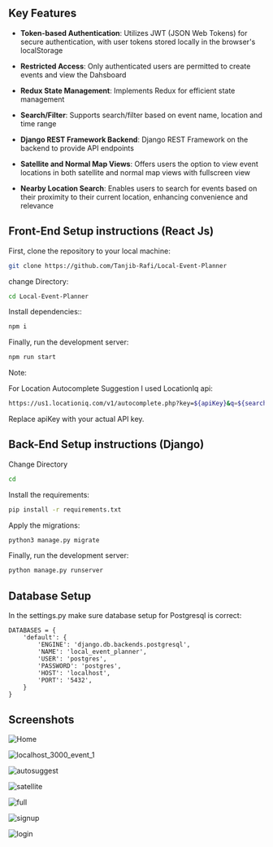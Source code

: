 ## Key Features

- **Token-based Authentication**: Utilizes JWT (JSON Web Tokens) for secure authentication, with user tokens stored locally in the browser's localStorage

- **Restricted Access**: Only authenticated users are permitted to create events and view the Dahsboard

- **Redux State Management**: Implements Redux for efficient state management

- **Search/Filter**: Supports search/filter based on event name, location and time range 

- **Django REST Framework Backend**: Django REST Framework on the backend to provide API endpoints

- **Satellite and Normal Map Views**: Offers users the option to view event locations in both satellite and normal map views with fullscreen view

- **Nearby Location Search**: Enables users to search for events based on their proximity to their current location, enhancing convenience and relevance


## Front-End Setup instructions (React Js)

First, clone the repository to your local machine:

```bash
git clone https://github.com/Tanjib-Rafi/Local-Event-Planner
```

change Directory:

```bash
cd Local-Event-Planner
```

Install dependencies::

```bash
npm i
```

Finally, run the development server:

```bash
npm run start
```

Note:

For Location Autocomplete Suggestion I used LocationIq api:
```bash
https://us1.locationiq.com/v1/autocomplete.php?key=${apiKey}&q=${searchQuery}&limit=5&format=json
```
Replace apiKey with your actual API key.



## Back-End Setup instructions (Django)

Change Directory

```bash
cd 
```

Install the requirements:

```bash
pip install -r requirements.txt
```

Apply the migrations:

```bash
python3 manage.py migrate
```

Finally, run the development server:

```bash
python manage.py runserver
```

## Database Setup

In the settings.py make sure database setup for Postgresql is correct:

```
DATABASES = {
    'default': {
        'ENGINE': 'django.db.backends.postgresql',
        'NAME': 'local_event_planner',
        'USER': 'postgres',
        'PASSWORD': 'postgres',
        'HOST': 'localhost',
        'PORT': '5432',
    }
}

```

## Screenshots

![Home](https://github.com/Tanjib-Rafi/Local-Event-Planner/assets/68615390/07165304-198e-4197-8815-82cf0f3e94e5)

![localhost_3000_event_1](https://github.com/Tanjib-Rafi/Local-Event-Planner/assets/68615390/b1722aa1-fac1-41e7-8b47-946f92f5c148)

![autosuggest](https://github.com/Tanjib-Rafi/Local-Event-Planner/assets/68615390/813bb850-64f8-4b46-bdd5-579891ab80ff)

![satellite](https://github.com/Tanjib-Rafi/Local-Event-Planner/assets/68615390/6811f530-ee73-48b3-ac77-dc9dc8492829)

![full](https://github.com/Tanjib-Rafi/Local-Event-Planner/assets/68615390/78f9f76c-e01c-4f4e-8bc2-565224f6a2a8)

![signup](https://github.com/Tanjib-Rafi/Local-Event-Planner/assets/68615390/f7f6f33b-7a77-4001-88d1-c3d708d7ad07)

![login](https://github.com/Tanjib-Rafi/Local-Event-Planner/assets/68615390/10704527-b25c-4162-b7fa-e6211710604d)















